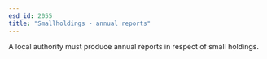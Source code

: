 ```yaml
---
esd_id: 2055
title: "Smallholdings - annual reports"
---
```


A local authority must produce annual reports in respect of small holdings.

